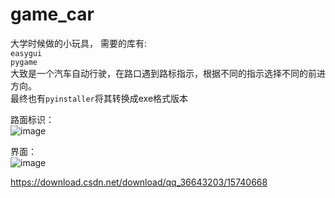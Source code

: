 # game_car
大学时候做的小玩具， 需要的库有:   
```easygui```   
```pygame```   
大致是一个汽车自动行驶，在路口遇到路标指示，根据不同的指示选择不同的前进方向。   
最终也有```pyinstaller```将其转换成exe格式版本

路面标识：   
![image](https://github.com/niudaohong/game_car/blob/main/1.jpg)

界面：    
![image](https://github.com/niudaohong/game_car/blob/main/interface.png)

https://download.csdn.net/download/qq_36643203/15740668
